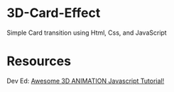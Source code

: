 # 3D-Card-Effect
Simple Card transition using Html, Css, and JavaScript

# Resources
Dev Ed: [Awesome 3D ANIMATION Javascript Tutorial!](https://www.youtube.com/watch?v=XK7T3mY1V-w)

